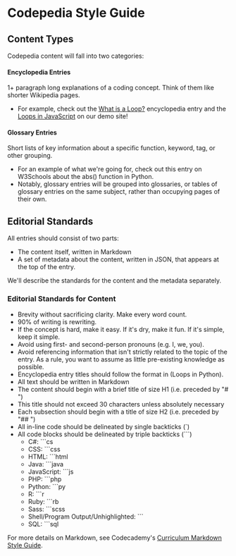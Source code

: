 # Codepedia Style Guide

## Content Types

Codepedia content will fall into two categories:

#### Encyclopedia Entries

1+ paragraph long explanations of a coding concept. Think of them like shorter Wikipedia pages.
  - For example, check out the [What is a Loop?](https://codecademy.github.io/codepedia/entries/loops/) encyclopedia entry and the [Loops in JavaScript](https://codecademy.github.io/codepedia/entries/loops/JavaScript) on our demo site!

#### Glossary Entries

Short lists of key information about a specific function, keyword, tag, or other grouping. 
  - For an example of what we're going for, check out this entry on W3Schools about the abs() function in Python.
  - Notably, glossary entries will be grouped into glossaries, or tables of glossary entries on the same subject, rather than occupying pages of their own. 

## Editorial Standards

All entries should consist of two parts:

- The content itself, written in Markdown
- A set of metadata about the content, written in JSON, that appears at the top of the entry.

We'll describe the standards for the content and the metadata separately.

### Editorial Standards for Content 

- Brevity without sacrificing clarity. Make every word count.
- 90% of writing is rewriting.
- If the concept is hard, make it easy. If it's dry, make it fun. If it's simple, keep it simple.
- Avoid using first- and second-person pronouns (e.g. I, we, you).
- Avoid referencing information that isn't strictly related to the topic of the entry. As a rule, you want to assume as little pre-existing knowledge as possible. 
- Encyclopedia entry titles should follow the format <Subject Name> in <Language Name> (Loops in Python).
- All text should be written in Markdown
- The content should begin with a brief title of size H1 (i.e. preceded by "# ")
- This title should not exceed 30 characters unless absolutely necessary
- Each subsection should begin with a title of size H2 (i.e. preceded by "## ")
- All in-line code should be delineated by single backticks (`)
- All code blocks should be delineated by triple backticks (```)
  - C#: ```cs
  - CSS: ```css
  - HTML: ```html
  - Java: ```java
  - JavaScript: ```js
  - PHP: ```php
  - Python: ```py
  - R: ```r
  - Ruby: ```rb
  - Sass: ```scss
  - Shell/Program Output/Unhighlighted: ```
  - SQL: ```sql

For more details on Markdown, see Codecademy's [Curriculum Markdown Style Guide](http://curriculum-documentation.codecademy.com/Resources/markdown-style-guide/).
